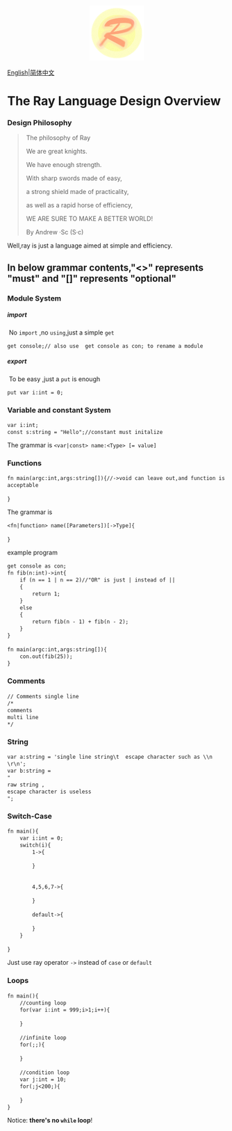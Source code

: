 <div align="center"><img src="img/ray.fw.png" alt="Ray Logo" width="25%" height="25%" /></div>

<u>English</u>|[简体中文](ReadMe.CN.md)

# The Ray Language Design Overview

### Design Philosophy

>​				The philosophy of Ray
>
>​		We are great knights.
>
>​		We have enough strength.
>
>​		With  sharp  swords made of easy,
>
>​		 a strong shield made of practicality,
>
>​		as well as a rapid horse of efficiency,
>
>​		WE ARE SURE TO MAKE A BETTER WORLD!
>
>​						By Andrew ·Sc  (S·c)

Well,ray is just a language aimed at  simple and efficiency. 



## In below grammar contents,"<>" represents "must" and "[]" represents "optional"

### Module System

##### import

​	No `import` ,no `using`,just a simple `get`

```ray
get console;// also use  get console as con; to rename a module
```

##### export

​	To be easy ,just a `put` is enough

``` ray
put var i:int = 0;
```



### Variable and constant System

```ray
var i:int;
const s:string = "Hello";//constant must initalize
```

The grammar is `<var|const> name:<Type> [= value]`

### Functions

```ray
fn main(argc:int,args:string[]){//->void can leave out,and function is acceptable
	
}
```

The grammar is

```
<fn|function> name([Parameters])[->Type]{

}
```

example program

```ray
get console as con;
fn fib(n:int)->int{
	if (n == 1 | n == 2)//"OR" is just | instead of ||
	{
		return 1;
	}
	else
	{
		return fib(n - 1) + fib(n - 2);
	}
}

fn main(argc:int,args:string[]){
	con.out(fib(25));
}
```

### Comments

```ray
// Comments single line
/*
comments
multi line
*/
```

### String

```ray
var a:string = 'single line string\t  escape character such as \\n \r\n';
var b:string = 
"
raw string ,
escape character is useless
";
```

### Switch-Case

```ray
fn main(){
	var i:int = 0;
	switch(i){
		1->{
		
		}
		
		
		4,5,6,7->{
		
		}
		
		default->{
		
		}
	}
	
}
```

Just use ray operator `->` instead of `case` or `default`



### Loops

```ray
fn main(){
	//counting loop
	for(var i:int = 999;i>1;i++){
	
	}
	
	//infinite loop
	for(;;){
	
	}
	
	//condition loop
	var j:int = 10;
	for(;j<200;){
		
	}
}
```

Notice: **there's no `while` loop**!